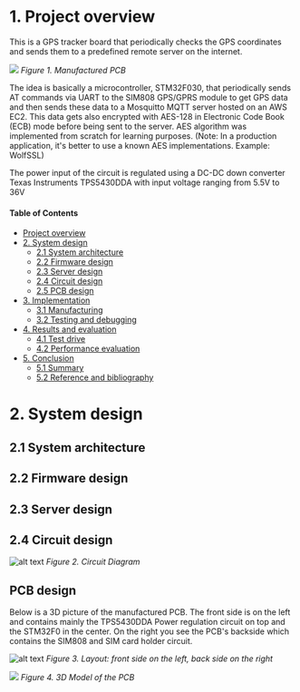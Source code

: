 # 1. Project overview

This is a GPS tracker board that periodically checks the GPS coordinates and sends them to a predefined remote server on the internet.

![](https://github.com/mohamedboubaker/GPS-Tracker/blob/main/Media/PCB.JPG)
*Figure 1. Manufactured PCB*



The idea is basically a microcontroller, STM32F030, that periodically sends AT commands via UART to the SIM808 GPS/GPRS module to get GPS data and then sends these data to a Mosquitto MQTT server hosted on an AWS EC2. This data gets also encrypted with AES-128 in Electronic Code Book (ECB) mode before being sent to the server. AES algorithm was implemented from scratch for learning purposes. (Note: In a production application, it's better to use a known AES implementations. Example: WolfSSL)

The power input of the circuit is regulated using a DC-DC down converter Texas Instruments TPS5430DDA with input voltage ranging from 5.5V to 36V 


#### Table of Contents
- [Project overview](#1.-Project-overview)
- [2. System design](#2-System-design)
  * [2.1 System architecture](#System-architecture)
  * [2.2 Firmware design](#Firmware-design)
  * [2.3 Server design](#Server-design)
  * [2.4 Circuit design](#Circuit-design)
  * [2.5 PCB design](#PCB-design)
- [3. Implementation](#Implementation)
  * [3.1 Manufacturing](#Manufacturing)
  * [3.2 Testing and debugging](#Testing-and-debugging)
- [4. Results and evaluation](#Results-and-evaluation)
  * [4.1 Test drive](#Test-drive)
  * [4.2 Performance evaluation](#Performance-evaluation)
- [5. Conclusion](#Conclusion)
  * [5.1 Summary](#Summary)
  * [5.2 Reference and bibliography](#Reference-and-bibliography)



# 2. System design
## 2.1 System architecture
## 2.2 Firmware design
## 2.3 Server design
## 2.4 Circuit design

![alt text](https://github.com/mohamedboubaker/GPS-Tracker/blob/main/Media/circuit_diagram.jpg)
*Figure 2. Circuit Diagram*

## PCB design
Below is a 3D picture of the manufactured PCB. The front side is on the left and contains mainly the TPS5430DDA Power regulation circuit on top and the STM32F0 in the center. On the right you see the PCB's backside which contains the SIM808 and SIM card holder circuit.

![alt text](https://github.com/mohamedboubaker/GPS-Tracker/blob/main/Media/Layout_FrontAndBack.png)
*Figure 3. Layout: front side on the left, back side on the right*


![](https://github.com/mohamedboubaker/GPS-Tracker/blob/main/Media/3D_FrontAndBack.png)
*Figure 4. 3D Model of the PCB*
